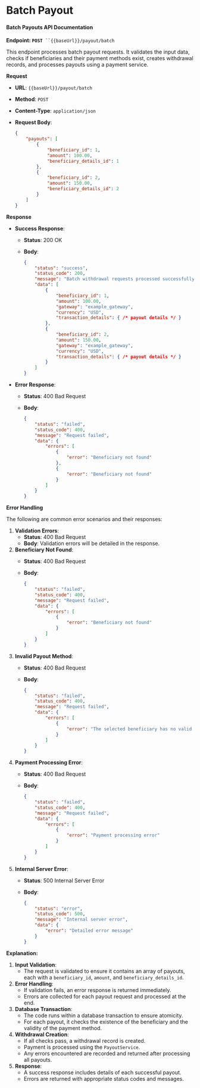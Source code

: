 # Batch Payout

#### Batch Payouts API Documentation

**Endpoint: `POST`**` ``{{baseUrl}}/payout/batch`

This endpoint processes batch payout requests. It validates the input data, checks if beneficiaries and their payment methods exist, creates withdrawal records, and processes payouts using a payment service.

**Request**

* **URL**: `{{baseUrl}}/payout/batch`
* **Method**: `POST`
* **Content-Type**: `application/json`
*   **Request Body**:

    ```json
    {
        "payouts": [
            {
                "beneficiary_id": 1,
                "amount": 100.00,
                "beneficiary_details_id": 1
            },
            {
                "beneficiary_id": 2,
                "amount": 150.00,
                "beneficiary_details_id": 2
            }
        ]
    }
    ```

**Response**

* **Success Response**:
  * **Status**: 200 OK
  *   **Body**:

      ```json
      {
          "status": "success",
          "status_code": 200,
          "message": "Batch withdrawal requests processed successfully",
          "data": [
              {
                  "beneficiary_id": 1,
                  "amount": 100.00,
                  "gateway": "example_gateway",
                  "currency": "USD",
                  "transaction_details": { /* payout details */ }
              },
              {
                  "beneficiary_id": 2,
                  "amount": 150.00,
                  "gateway": "example_gateway",
                  "currency": "USD",
                  "transaction_details": { /* payout details */ }
              }
          ]
      }
      ```
* **Error Response**:
  * **Status**: 400 Bad Request
  *   **Body**:

      ```json
      {
          "status": "failed",
          "status_code": 400,
          "message": "Request failed",
          "data": {
              "errors": [
                  {
                      "error": "Beneficiary not found"
                  },
                  {
                      "error": "Beneficiary not found"
                  }
              ]
          }
      }
      ```

**Error Handling**

The following are common error scenarios and their responses:

1. **Validation Errors**:
   * **Status**: 400 Bad Request
   * **Body**: Validation errors will be detailed in the response.
2. **Beneficiary Not Found**:
   * **Status**: 400 Bad Request
   *   **Body**:

       ```json
       {
           "status": "failed",
           "status_code": 400,
           "message": "Request failed",
           "data": {
               "errors": [
                   {
                       "error": "Beneficiary not found"
                   }
               ]
           }
       }
       ```
3. **Invalid Payout Method**:
   * **Status**: 400 Bad Request
   *   **Body**:

       ```json
       {
           "status": "failed",
           "status_code": 400,
           "message": "Request failed",
           "data": {
               "errors": [
                   {
                       "error": "The selected beneficiary has no valid payout method"
                   }
               ]
           }
       }
       ```
4. **Payment Processing Error**:
   * **Status**: 400 Bad Request
   *   **Body**:

       ```json
       {
           "status": "failed",
           "status_code": 400,
           "message": "Request failed",
           "data": {
               "errors": [
                   {
                       "error": "Payment processing error"
                   }
               ]
           }
       }
       ```
5. **Internal Server Error**:
   * **Status**: 500 Internal Server Error
   *   **Body**:

       ```json
       {
           "status": "error",
           "status_code": 500,
           "message": "Internal server error",
           "data": {
               "error": "Detailed error message"
           }
       }
       ```

**Explanation:**

1. **Input Validation**:
   * The request is validated to ensure it contains an array of payouts, each with a `beneficiary_id`, `amount`, and `beneficiary_details_id`.
2. **Error Handling**:
   * If validation fails, an error response is returned immediately.
   * Errors are collected for each payout request and processed at the end.
3. **Database Transaction**:
   * The code runs within a database transaction to ensure atomicity.
   * For each payout, it checks the existence of the beneficiary and the validity of the payment method.
4. **Withdrawal Creation**:
   * If all checks pass, a withdrawal record is created.
   * Payment is processed using the `PayoutService`.
   * Any errors encountered are recorded and returned after processing all payouts.
5. **Response**:
   * A success response includes details of each successful payout.
   * Errors are returned with appropriate status codes and messages.
